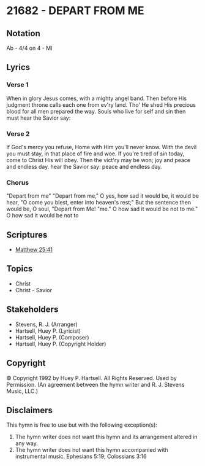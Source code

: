 # 21682 - DEPART FROM ME

## Notation

Ab - 4/4 on 4 - MI

## Lyrics

### Verse 1

When in glory Jesus comes, with a mighty angel  band. Then before His judgment throne calls each one from ev'ry land.  Tho' He shed His precious blood for all men prepared the way. Souls who live for self and sin then must hear the Savior say: 










### Verse 2

If God's mercy you refuse, Home with Him you'll never know. With the devil you must stay, in that place of fire and woe. If you're tired of sin today, come to Christ His will obey. Then the vict'ry may be won; joy and peace and endless day. hear the Savior say: peace and endless day.





### Chorus

"Depart from me" "Depart from me," O yes, how sad it would  be, it would be hear, "O come you blest, enter into heaven's rest;" But the sentence then would be, O soul, "Depart from Me! "me." O how sad it would be not to me."  O how sad it would be not to


## Scriptures

- [Matthew 25:41](https://www.biblegateway.com/passage/?search=Matthew%2025%3A41)

## Topics

- Christ
- Christ - Savior

## Stakeholders

- Stevens, R. J. (Arranger)
- Hartsell, Huey P. (Lyricist)
- Hartsell, Huey P. (Composer)
- Hartsell, Huey P. (Copyright Holder)

## Copyright

© Copyright 1992 by Huey P. Hartsell. All Rights Reserved. Used by Permission.
(An agreement between the hymn writer and R. J. Stevens Music, LLC.)

## Disclaimers

This hymn is free to use but with the following exception(s):
1. The hymn writer does not want this hymn and its arrangement altered in any way.
2. The hymn writer does not want this hymn accompanied with instrumental music.
Ephesians 5:19; Colossians 3:16


